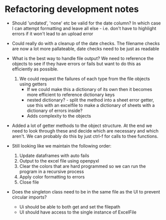 # Refactoring development notes

* Should 'undated', 'none' etc be valid for the date column? In which case I can attempt formatting and leave all else - i.e. don't have to highlight errors if it won't lead to an upload error

* Could really do with a cleanup of the date checks. The filename checks are now a lot more pallateable, date checks need to be just as readable

* What is the best way to handle file output? We need to reference the objects to see if they have errors or fails but want to do this as efficiently as possible.

    1. We could request the failures of each type from the file objects using getters
        + If we could make this a dictionary of its own then it becomes more efficient to reference dictionary keys
        + nested dictionary? - split the method into a sheet error getter, use this with an excelfile to make a dictionary of sheets with a dictionary of errors inside?
        - Adds complexity to the objects

* Added a lot of getter methods to the object structure. At the end we need to look through these and decide which are necessary and which aren't. We can probably do this by just ctrl-f for calls to thee functions.

* Still looking like we maintain the following order:
    1. Update dataframes with auto fails
    2. Output to the excel file using openpyxl
    3. Clear the colors that are hard programmed so we can run the program in a recursive process
    4. Apply color formatting to errors
    5. Close file

* Does the singleton class need to be in the same file as the UI to prevent circular imports?
    * Ui should be able to both get and set the filepath
    * UI should have access to the single instance of ExcelFile